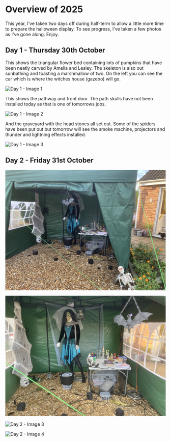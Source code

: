 # Overview of 2025

This year, I've taken two days off during half-term to allow
a little more time to prepare the halloween display. To see
progress, I've taken a few photos as I've gone along. Enjoy.

## Day 1 - Thursday 30th October

This shows the triangular flower bed containing lots of
pumpkins that have been neatly carved by Amelia and
Lesley. The skeleton is also out sunbathing and toasting a
marshmallow of two. On the left you can see the car which
is where the witches house (gazebo) will go.

![Day 1 - Image 1](day_1_1.jpg)

This shows the pathway and front door. The path skulls have
not been installed today as that is one of tomorrows jobs.

![Day 1 - Image 2](day_1_2.jpg)

And the graveyard with the head stones all set out. Some of
the spiders have been put out but tomorrow will see the smoke
machine, projectors and thunder and lightning effects installed.

![Day 1 - Image 3](day_1_3.jpg)

## Day 2 - Friday 31st October

![Day 2 - Image 1](day_2_1.jpg)

![Day 2 - Image 2](day_2_2.jpg)

![Day 2 - Image 3](day_2_3.jpg)

![Day 2 - Image 4](day_2_4.jpg)
